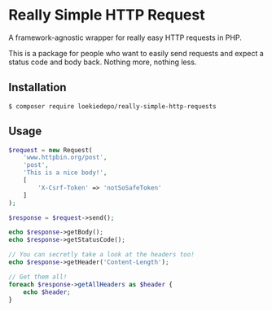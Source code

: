 # Really Simple HTTP Request

A framework-agnostic wrapper for really easy HTTP requests in PHP.

This is a package for people who want to easily send requests and expect a status code and body back. Nothing more, nothing less.

## Installation

```shell
$ composer require loekiedepo/really-simple-http-requests
```

## Usage

```php
$request = new Request(
    'www.httpbin.org/post',
    'post',
    'This is a nice body!',
    [
        'X-Csrf-Token' => 'notSoSafeToken'
    ]
);

$response = $request->send();

echo $response->getBody();
echo $response->getStatusCode();

// You can secretly take a look at the headers too!
echo $response->getHeader('Content-Length');

// Get them all!
foreach $response->getAllHeaders as $header {
    echo $header;
}
```